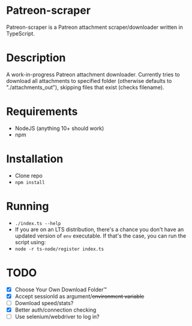 # Patreon-scraper
Patreon-scraper is a Patreon attachment scraper/downloader written in TypeScript.

# Description
A work-in-progress Patreon attachment downloader. Currently tries to download all attachments to specified folder (otherwise defaults to "./attachments_out"), skipping files that exist (checks filename).

# Requirements
- NodeJS (anything 10+ should work)
- npm

# Installation
- Clone repo
- `npm install`

# Running
- `./index.ts --help`
- If you are on an LTS distribution, there's a chance you don't have an updated version of `env` executable. If that's the case, you can run the script using:
- `node -r ts-node/register index.ts`

# TODO
- [x] Choose Your Own Download Folder™
- [x] Accept sessionId as argument/~~environment variable~~
- [ ] Download speed/stats?
- [x] Better auth/connection checking
- [ ] Use selenium/webdriver to log in?

